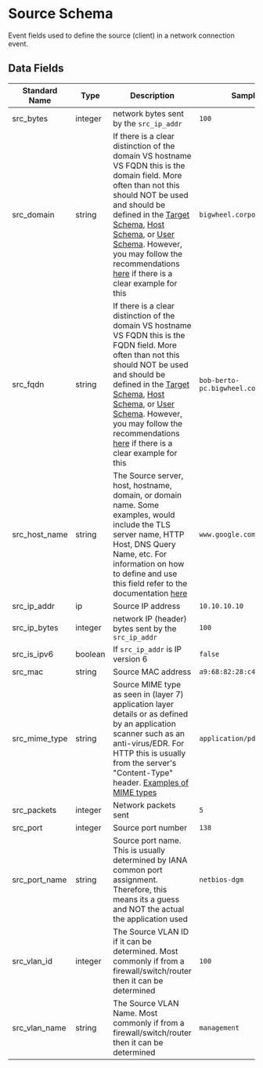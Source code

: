 # Source Schema

Event fields used to define the source (client) in a network connection event.

## Data Fields

| Standard Name | Type | Description | Sample Value |
|--------|---------|-------|-------|
| src_bytes | integer | network bytes sent by the `src_ip_addr` | `100` |
| src_domain | string | If there is a clear distinction of the domain VS hostname VS FQDN this is the domain field. More often than not this should NOT be used and should be defined in the [Target Schema](./target.md), [Host Schema](./host.md), or [User Schema](./user.md). However, you may follow the recommendations [here](additional-guidelines/domain_or_hostname_or_fqdn.md) if there is a clear example for this | `bigwheel.corporation.local` |
| src_fqdn | string | If there is a clear distinction of the domain VS hostname VS FQDN this is the FQDN field. More often than not this should NOT be used and should be defined in the [Target Schema](./target.md), [Host Schema](./host.md), or [User Schema](./user.md). However, you may follow the recommendations [here](additional-guidelines/domain_or_hostname_or_fqdn.md) if there is a clear example for this | `bob-berto-pc.bigwheel.corporation.local` |
| src_host_name | string | The Source server, host, hostname, domain, or domain name. Some examples, would include the TLS server name, HTTP Host, DNS Query Name, etc. For information on how to define and use this field refer to the documentation [here](additional-guidelines/domain_or_hostname_or_fqdn.md) | `www.google.com` |
| src_ip_addr | ip | Source IP address | `10.10.10.10` |
| src_ip_bytes | integer | network IP (header) bytes sent by the `src_ip_addr` | `100` |
| src_is_ipv6 | boolean | If `src_ip_addr` is IP version 6 | `false` |
| src_mac | string | Source MAC address | `a9:68:82:28:c4:6d` |
| src_mime_type | string | Source MIME type as seen in (layer 7) application layer details or as defined by an application scanner such as an anti-virus/EDR. For HTTP this is usually from the server's "Content-Type" header. [Examples of MIME types](https://developer.mozilla.org/en-US/docs/Web/HTTP/Basics_of_HTTP/MIME_types/Complete_list_of_MIME_types) | `application/pdf` |
| src_packets | integer | Network packets sent | `5` |
| src_port | integer | Source port number | `138` |
| src_port_name | string | Source port name. This is usually determined by IANA common port assignment. Therefore, this means its a guess and NOT the actual the application used | `netbios-dgm` |
| src_vlan_id | integer | The Source VLAN ID if it can be determined. Most commonly if from a firewall/switch/router then it can be determined | `100` |
| src_vlan_name | string | The Source VLAN Name. Most commonly if from a firewall/switch/router then it can be determined | `management` |